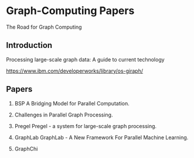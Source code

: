 # Graph-Computing Papers

The Road for Graph Computing

## Introduction

Processing large-scale graph data: A guide to current technology

<https://www.ibm.com/developerworks/library/os-giraph/>

## Papers

1.  BSP
    A Bridging Model for Parallel Computation.

2.  Challenges in Parallel Graph Processing.

3.  Pregel
    Pregel - a system for large-scale graph processing.

4.  GraphLab
    GraphLab - A New Framework For Parallel Machine Learning.

5.  GraphChi
